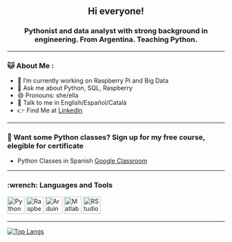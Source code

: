 

<div id="header" align="center">
    <h2 align="cemter"> Hi everyone! <h3>
    <h3 align="center">  Pythonist and data analyst with strong background in engineering. From Argentina. Teaching Python. </h3>
</div>

<!--
**Nuria-lab/Nuria-lab** is a ✨ _special_ ✨ repository because its `README.md` (this file) appears on your GitHub profile.

Here are some ideas to get you started:
-->
---
### :cat: About Me :
- 🔭 I’m currently working on Raspberry Pi and Big Data
- 💬 Ask me about Python, SQL, Raspberry
- 😄 Pronouns: she/ella
- :information_desk_person: Talk to me in English/Español/Català
- :point_right: Find Me at [LinkedIn](https://www.linkedin.com/in/nuria-torres-096b2b200)

---
### :triangular_ruler: Want some Python classes? Sign up for my free course, elegible for certificate
- Python Classes in Spanish [Google Classroom](https://classroom.google.com/u/0/w/NDM3MjQ1OTc5OTQ0/t/all) 

---

<div align="left">
    <h3> :wrench: Languages and Tools  </h3>
    <div>
        <img src="https://cdn.jsdelivr.net/gh/devicons/devicon/icons/python/python-original.svg" title="Python" width="40" height="40"/>
        <img src="https://cdn.jsdelivr.net/gh/devicons/devicon/icons/raspberrypi/raspberrypi-original.svg" title="Raspberry Pi" width="40" height="40"/>
        <img src="https://cdn.jsdelivr.net/gh/devicons/devicon/icons/arduino/arduino-original.svg" title="Arduino" width="40" height="40"/>
        <img src="https://cdn.jsdelivr.net/gh/devicons/devicon/icons/matlab/matlab-original.svg" title="Matlab" width="40" height="40"/>
        <img src="https://cdn.jsdelivr.net/gh/devicons/devicon/icons/rstudio/rstudio-original.svg" title="RStudio" width="40" height="40"/>
    </div>
       
</div>

---
<!---
### :chart_with_downwards_trend: Stats
<!--
[![GitHub Streak](https://streak-stats.demolab.com?user=Nuria-lab&theme=dark)](https://git.io/streak-stats)
[![Anurag's GitHub stats](https://github-readme-stats.vercel.app/api?username=Nuria-lab)](https://github.com/anuraghazra/github-readme-stats)
--->
[![Top Langs](https://github-readme-stats.vercel.app/api/top-langs/?username=Nuria-lab)](https://github.com/anuraghazra/github-readme-stats)
<!---
- ⚡ Fun fact: ...
- 📫 How to reach me: ...
- 🤔 I’m looking for help with ...
- 🌱 I’m currently learning 
- 👯 I’m looking to collaborate on ...
-->

